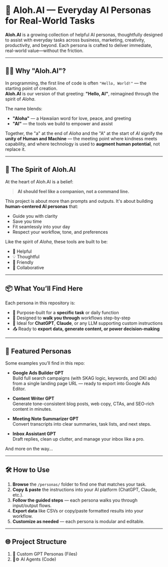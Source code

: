 # 🌺 Aloh.AI — Everyday AI Personas for Real-World Tasks

**Aloh.AI** is a growing collection of helpful AI personas, thoughtfully designed to assist with everyday tasks across business, marketing, creativity, productivity, and beyond. Each persona is crafted to deliver immediate, real-world value—without the friction.

---

## 🤖🌺 Why "Aloh.AI"?

In programming, the first line of code is often `"Hello, World!"` — the starting point of creation.  
**Aloh.AI** is our version of that greeting: **"Hello, AI"**, reimagined through the spirit of *Aloha*.

The name blends:
- **"Aloha"** — a Hawaiian word for love, peace, and greeting
- **"AI"** — the tools we build to empower and assist

Together, the "a" at the end of *Aloha* and the "A" at the start of *AI* signify the **unity of Human and Machine** — the meeting point where kindness meets capability, and where technology is used to **augment human potential**, not replace it.

---

## 🌊 The Spirit of Aloh.AI

At the heart of Aloh.AI is a belief:  
> **AI should feel like a companion, not a command line.**

This project is about more than prompts and outputs. It's about building **human-centered AI personas** that:
- Guide you with clarity
- Save you time
- Fit seamlessly into your day
- Respect your workflow, tone, and preferences

Like the spirit of *Aloha*, these tools are built to be:
- 🌱 Helpful  
- 💡 Thoughtful  
- 🌈 Friendly  
- 🔁 Collaborative

---

## 📦 What You’ll Find Here

Each persona in this repository is:
- 🧠 Purpose-built for a **specific task** or daily function
- 🔄 Designed to **walk you through** workflows step-by-step
- 💼 Ideal for **ChatGPT**, **Claude**, or any LLM supporting custom instructions
- 📤 Ready to **export data, generate content, or power decision-making**

---

## 🚀 Featured Personas

Some examples you’ll find in this repo:

- **Google Ads Builder GPT**  
  Build full search campaigns (with SKAG logic, keywords, and DKI ads) from a single landing page URL — ready to export into Google Ads Editor.

- **Content Writer GPT**  
  Generate tone-consistent blog posts, web copy, CTAs, and SEO-rich content in minutes.

- **Meeting Note Summarizer GPT**  
  Convert transcripts into clear summaries, task lists, and next steps.

- **Inbox Assistant GPT**  
  Draft replies, clean up clutter, and manage your inbox like a pro.

And more on the way...

---

## 🛠 How to Use

1. **Browse** the `/personas/` folder to find one that matches your task.
2. **Copy & paste** the instructions into your AI platform (ChatGPT, Claude, etc.).
3. **Follow the guided steps** — each persona walks you through input/output flows.
4. **Export data** like CSVs or copy/paste formatted results into your workflow.
5. **Customize as needed** — each persona is modular and editable.

---

## 🌐 Project Structure
1. 🧠 Custom GPT Personas (Files)
2. 🧠⚙️ AI Agents (Code)
